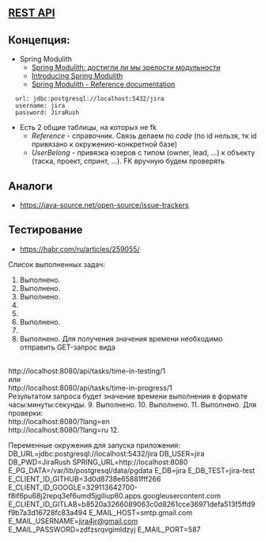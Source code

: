 ## [REST API](http://localhost:8080/doc)

## Концепция:

- Spring Modulith
    - [Spring Modulith: достигли ли мы зрелости модульности](https://habr.com/ru/post/701984/)
    - [Introducing Spring Modulith](https://spring.io/blog/2022/10/21/introducing-spring-modulith)
    - [Spring Modulith - Reference documentation](https://docs.spring.io/spring-modulith/docs/current-SNAPSHOT/reference/html/)

```
  url: jdbc:postgresql://localhost:5432/jira
  username: jira
  password: JiraRush
```

- Есть 2 общие таблицы, на которых не fk
    - _Reference_ - справочник. Связь делаем по _code_ (по id нельзя, тк id привязано к окружению-конкретной базе)
    - _UserBelong_ - привязка юзеров с типом (owner, lead, ...) к объекту (таска, проект, спринт, ...). FK вручную будем
      проверять

## Аналоги

- https://java-source.net/open-source/issue-trackers

## Тестирование

- https://habr.com/ru/articles/259055/

Список выполненных задач:
1. Выполнено.
2. Выполнено.
3. Выполнено.
4. 
5. 
6. Выполнено.
7. 
8. Выполнено. Для получения значения времени необходимо отправить GET-запрос вида
<br>
http://localhost:8080/api/tasks/time-in-testing/1
<br> или <br>
http://localhost:8080/api/tasks/time-in-progress/1
<br>
Результатом запроса будет значение времени выполнения в формате часы:минуты:секунды.
9. Выполнено.
10. Выполнено.
11. Выполнено. Для проверки:
<br>
http://localhost:8080/?lang=en
<br>
http://localhost:8080/?lang=ru
12. 

Переменные окружения для запуска приложения:
DB_URL=jdbc:postgresql://localhost:5432/jira
DB_USER=jira
DB_PWD=JiraRush
SPRING_URL=http://localhost:8080
E_PG_DATA=/var/lib/postgresql/data/pgdata
E_DB=jira
E_DB_TEST=jira-test
E_CLIENT_ID_GITHUB=3d0d8738e65881fff266
E_CLIENT_ID_GOOGLE=329113642700-f8if6pu68j2repq3ef6umd5jgiliup60.apps.googleusercontent.com
E_CLIENT_ID_GITLAB=b8520a3266089063c0d8261cce36971defa513f5ffd9f9b7a3d16728fc83a494
E_MAIL_HOST=smtp.gmail.com
E_MAIL_USERNAME=jira4jr@gmail.com
E_MAIL_PASSWORD=zdfzsrqvgimldzyj
E_MAIL_PORT=587